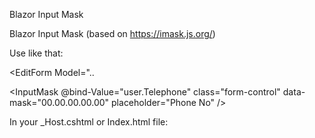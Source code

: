 Blazor Input Mask

Blazor Input Mask (based on https://imask.js.org/)

Use like that:

<EditForm Model="..

<InputMask @bind-Value="user.Telephone" class="form-control" data-mask="00.00.00.00.00" placeholder="Phone No" />

In your _Host.cshtml or Index.html file:

<script src="_content/BlazorInputMask/Main.js"></script>

<script src="_content/BlazorInputMask/IMask.js"></script>

